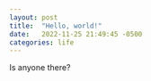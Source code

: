 ```yaml
---
layout: post
title:  "Hello, world!"
date:   2022-11-25 21:49:45 -0500
categories: life
---
```

Is anyone there?